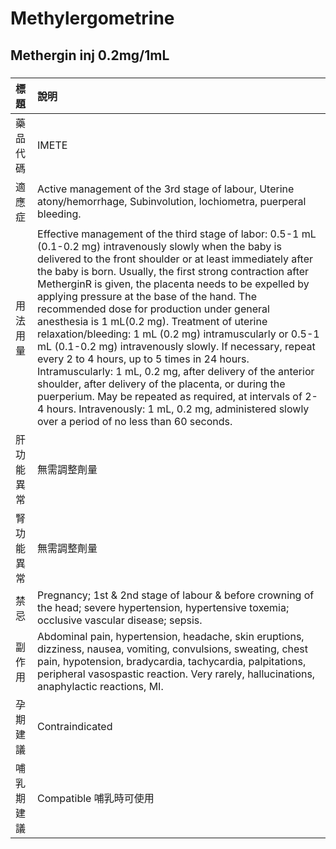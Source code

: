 # Methylergometrine

## Methergin inj 0.2mg/1mL

##### 

| 標題       | 說明                                                                                                                                                                                                                                                                                                                                                                                                                                                                                                                                                                                                                                                                                                                                                                                                                                                                                                         |
|:-----------|:-------------------------------------------------------------------------------------------------------------------------------------------------------------------------------------------------------------------------------------------------------------------------------------------------------------------------------------------------------------------------------------------------------------------------------------------------------------------------------------------------------------------------------------------------------------------------------------------------------------------------------------------------------------------------------------------------------------------------------------------------------------------------------------------------------------------------------------------------------------------------------------------------------------|
| 藥品代碼   | IMETE                                                                                                                                                                                                                                                                                                                                                                                                                                                                                                                                                                                                                                                                                                                                                                                                                                                                                                        |
| 適應症     | Active management of the 3rd stage of labour, Uterine atony/hemorrhage, Subinvolution, lochiometra, puerperal bleeding.                                                                                                                                                                                                                                                                                                                                                                                                                                                                                                                                                                                                                                                                                                                                                                                      |
| 用法用量   | Effective management of the third stage of labor: 0.5-1 mL (0.1-0.2 mg) intravenously slowly when the baby is delivered to the front shoulder or at least immediately after the baby is born. Usually, the first strong contraction after MetherginR is given, the placenta needs to be expelled by applying pressure at the base of the hand. The recommended dose for production under general anesthesia is 1 mL(0.2 mg). Treatment of uterine relaxation/bleeding: 1 mL (0.2 mg) intramuscularly or 0.5-1 mL (0.1-0.2 mg) intravenously slowly. If necessary, repeat every 2 to 4 hours, up to 5 times in 24 hours. Intramuscularly: 1 mL, 0.2 mg, after delivery of the anterior shoulder, after delivery of the placenta, or during the puerperium. May be repeated as required, at intervals of 2-4 hours. Intravenously: 1 mL, 0.2 mg, administered slowly over a period of no less than 60 seconds. |
| 肝功能異常 | 無需調整劑量                                                                                                                                                                                                                                                                                                                                                                                                                                                                                                                                                                                                                                                                                                                                                                                                                                                                                                 |
| 腎功能異常 | 無需調整劑量                                                                                                                                                                                                                                                                                                                                                                                                                                                                                                                                                                                                                                                                                                                                                                                                                                                                                                 |
| 禁忌       | Pregnancy; 1st & 2nd stage of labour & before crowning of the head; severe hypertension, hypertensive toxemia; occlusive vascular disease; sepsis.                                                                                                                                                                                                                                                                                                                                                                                                                                                                                                                                                                                                                                                                                                                                                           |
| 副作用     | Abdominal pain, hypertension, headache, skin eruptions, dizziness, nausea, vomiting, convulsions, sweating, chest pain, hypotension, bradycardia, tachycardia, palpitations, peripheral vasospastic reaction. Very rarely, hallucinations, anaphylactic reactions, MI.                                                                                                                                                                                                                                                                                                                                                                                                                                                                                                                                                                                                                                       |
| 孕期建議   | Contraindicated                                                                                                                                                                                                                                                                                                                                                                                                                                                                                                                                                                                                                                                                                                                                                                                                                                                                                              |
| 哺乳期建議 | Compatible 哺乳時可使用                                                                                                                                                                                                                                                                                                                                                                                                                                                                                                                                                                                                                                                                                                                                                                                                                                                                                      |

